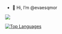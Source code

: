- 👋 Hi, I’m @evaesqmor
<!--- - 👀 I’m interested in ...
- 🌱 I’m currently learning ...
- 💞️ I’m looking to collaborate on ...
- 📫 How to reach me ... --->
<div>
  <img src="https://github-readme-stats.vercel.app/api/top-langs?username=zluvsand&layout=compact&theme=cobalt&count_private=true"/>
</div>
<div>
  <!--<img src="https://github-readme-stats.vercel.app/api?username=evaesqmor&theme=cobalt&show_icons=true&count_private=true"/>-->
  
  <a href="https://github.com/evaesqmor" align="left"><img src="https://github-readme-stats.vercel.app/api/top-langs/?  username=evaesqmor&langs_count=10&title_color=0891b2&text_color=ffffff&icon_color=0891b2&bg_color=1c1917&hide_border=true&locale=en&custom_title=Top%20%Languages&theme=cobalt" alt="Top Languages" /></a>
</div>
<!---
evaesqmor/evaesqmor is a ✨ special ✨ repository because its `README.md` (this file) appears on your GitHub profile.
You can click the Preview link to take a look at your changes.
--->


